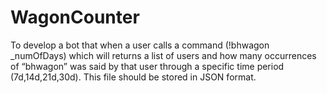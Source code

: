 # WagonCounter
To develop a bot that when a user calls a command (!bhwagon _numOfDays) which will returns a list of users and how many occurrences of “bhwagon” was said by that user through a specific time period (7d,14d,21d,30d). This file should be stored in JSON format.

